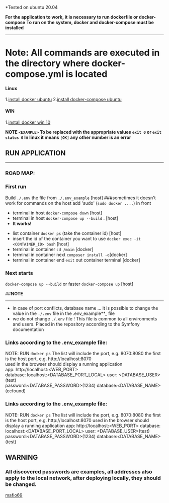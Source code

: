 *Tested on ubuntu 20.04

**For the application to work, it is necessary to run dockerfile or docker-compose**
**To run on the system, docker and docker-compose must be installed**

---

# Note: All commands are executed in the directory where docker-compose.yml is located

#### Linux

1.[install docker ubuntu](https://docs.docker.com/compose/install)
2.[install docker-compose ubuntu](https://docs.docker.com/compose/install)

#### WIN

1.[install docker win 10](https://docs.docker.com/docker-for-windows/install/)

**NOTE `<EXAMPLE>` To be replaced with the appropriate values**
**`exit 0` or `exit status 0` In linux it means `[OK]` any other number is an error**

## RUN APPLICATION

---
### ROAD MAP:

### First run

Build `./.env` the file from `./.env_example`  [host]
###sometimes it doesn't work for commands on the host add 'sudo'  (`sudo docker ....`) in front

* terminal in host `docker-compose down` [host]
* terminal in host `docker-compose up --build` . [host]   
* **It works!**
- list container `docker ps`  (take the container id) [host]
- insert the id of the container you want to use `docker exec -it <CONTAINER_ID> bash` [host]
- terminal in container  `cd /main` [docker]
- terminal in container next `composer install -o`[docker]
- terminal in container end   `exit` out container terminal [docker]

### Next starts

`docker-compose up --build` or faster `docker-compose up` [host]

##**NOTE**

---

- in case of port conflicts, database name ... it is possible to change the value in the `./.env`  file in the
  .env_example**_ file
- we do not change `./.env` file ! This file is common to all environments and users. Placed in the repository
  according to the Symfony documentation
### Links according to the .env_example file:
NOTE: RUN `docker ps` The list will include the port, e.g. 8070:8080 the first is the host port, e.g. http://localhost:8070   
used in the browser should display a running application  
app: http://localhost:<WEB_PORT>  
database: localhost:<DATABASE_PORT_LOCAL> user: <DATABASE_USER>(test)   
password:<DATABASE_PASSWORD>(1234) database:<DATABASE_NAME>(ccfound)


### Links according to the .env_example file:

NOTE: RUN `docker ps` The list will include the port, e.g. 8070:8080 the first is the host port, e.g. http://localhost:8070
used in the browser should display a running application
app: http://localhost:<WEB_PORT>
database: localhost:<DATABASE_PORT_LOCAL> user: <DATABASE_USER>(test)
password:<DATABASE_PASSWORD>(1234) database:<DATABASE_NAME>(test)

## WARNING

### All discovered passwords are examples, all addresses also apply to the local network, after deploying locally, they should be changed.

[mafio69](mailto:mf1969@gmail.com?subject=[GitHub]%20Docker%20Repo)

